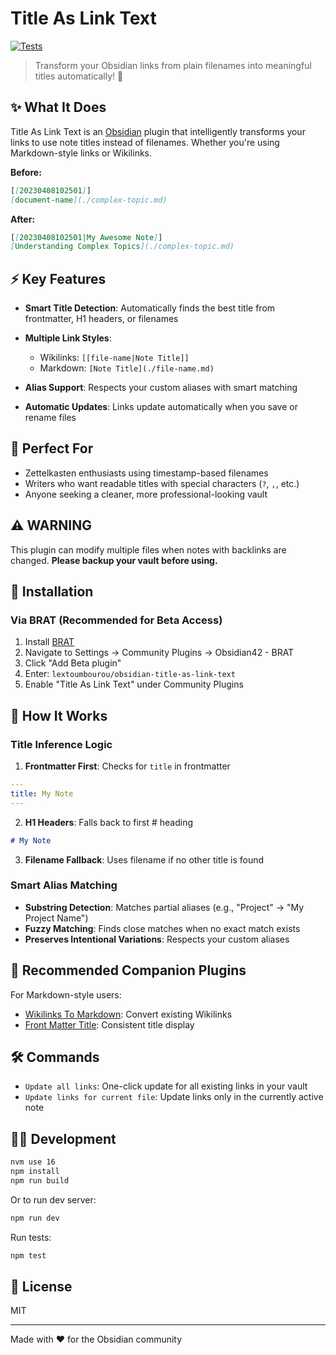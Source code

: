 # Title As Link Text

[![Tests](https://github.com/lextoumbourou/obsidian-title-as-link-text/actions/workflows/test.yml/badge.svg)](https://github.com/lextoumbourou/obsidian-title-as-link-text/actions/workflows/test.yml)

> Transform your Obsidian links from plain filenames into meaningful titles automatically! 🔄

## ✨ What It Does

Title As Link Text is an [Obsidian](https://obsidian.md/) plugin that intelligently transforms your links to use note titles instead of filenames. Whether you're using Markdown-style links or Wikilinks.

**Before:**

```markdown
[[20230408102501]]
[document-name](./complex-topic.md)
```

**After:**

```markdown
[[20230408102501|My Awesome Note]]
[Understanding Complex Topics](./complex-topic.md)
```

## ⚡ Key Features

- **Smart Title Detection**: Automatically finds the best title from frontmatter, H1 headers, or filenames
- **Multiple Link Styles**:

  - Wikilinks: `[[file-name|Note Title]]`
  - Markdown: `[Note Title](./file-name.md)`

- **Alias Support**: Respects your custom aliases with smart matching
- **Automatic Updates**: Links update automatically when you save or rename files

## 🎯 Perfect For

- Zettelkasten enthusiasts using timestamp-based filenames
- Writers who want readable titles with special characters (`?`, `,`, etc.)
- Anyone seeking a cleaner, more professional-looking vault

## ⚠️ WARNING

This plugin can modify multiple files when notes with backlinks are changed. **Please backup your vault before using.**

## 🚀 Installation

### Via BRAT (Recommended for Beta Access)

1. Install [BRAT](https://github.com/TfTHacker/obsidian42-brat)
2. Navigate to Settings → Community Plugins → Obsidian42 - BRAT
3. Click "Add Beta plugin"
4. Enter: `lextoumbourou/obsidian-title-as-link-text`
5. Enable "Title As Link Text" under Community Plugins

## 🔧 How It Works

### Title Inference Logic

1. **Frontmatter First**: Checks for `title` in frontmatter

  ```yaml
  ---
  title: My Note
  ---
  ```

2. **H1 Headers**: Falls back to first # heading

  ```markdown
  # My Note
  ```

3. **Filename Fallback**: Uses filename if no other title is found

### Smart Alias Matching

- **Substring Detection**: Matches partial aliases (e.g., "Project" → "My Project Name")
- **Fuzzy Matching**: Finds close matches when no exact match exists
- **Preserves Intentional Variations**: Respects your custom aliases

## 🤝 Recommended Companion Plugins

For Markdown-style users:

- [Wikilinks To Markdown](https://github.com/agathauy/wikilinks-to-mdlinks-obsidian): Convert existing Wikilinks
- [Front Matter Title](https://github.com/snezhig/obsidian-front-matter-title): Consistent title display

## 🛠️ Commands

- `Update all links`: One-click update for all existing links in your vault
- `Update links for current file`: Update links only in the currently active note

## 👩‍💻 Development

```bash
nvm use 16
npm install
npm run build
```

Or to run dev server:

```bash
npm run dev
```

Run tests:

```bash
npm test
```

## 📄 License

MIT

--------------------------------------------------------------------------------

Made with ❤️ for the Obsidian community
